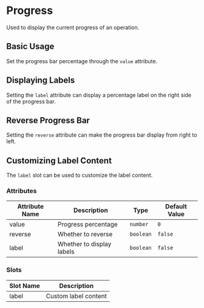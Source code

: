 # Progress

Used to display the current progress of an operation.

## Basic Usage

Set the progress bar percentage through the `value` attribute.

<demo vue="../demo/progress/basic.vue" github="https://github.com/Onion-L/onionl-ui/tree/main/packages/components/progress" />

## Displaying Labels

Setting the `label` attribute can display a percentage label on the right side of the progress bar.

<demo vue="../demo/progress/label.vue" github="https://github.com/Onion-L/onionl-ui/tree/main/packages/components/progress" />

## Reverse Progress Bar

Setting the `reverse` attribute can make the progress bar display from right to left.

<demo vue="../demo/progress/reverse.vue" github="https://github.com/Onion-L/onionl-ui/tree/main/packages/components/progress" />

## Customizing Label Content

The `label` slot can be used to customize the label content.

<demo vue="../demo/progress/slot.vue" github="https://github.com/Onion-L/onionl-ui/tree/main/packages/components/progress" />

### Attributes

| Attribute Name | Description | Type | Default Value |
|---------------|-------------|------|----------------|
| value | Progress percentage | `number` | `0` |
| reverse | Whether to reverse | `boolean` | `false` |
| label | Whether to display labels | `boolean` | `false` |

### Slots

| Slot Name | Description |
|-----------|-------------|
| label | Custom label content |
